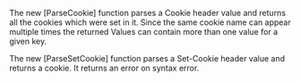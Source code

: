 The new [ParseCookie] function parses a Cookie header value and
returns all the cookies which were set in it. Since the same cookie
name can appear multiple times the returned Values can contain
more than one value for a given key.

The new [ParseSetCookie] function parses a Set-Cookie header value and
returns a cookie. It returns an error on syntax error.
